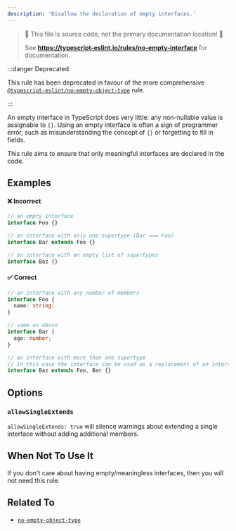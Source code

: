 ```yaml
---
description: 'Disallow the declaration of empty interfaces.'
---
```


> 🛑 This file is source code, not the primary documentation location! 🛑
>
> See **https://typescript-eslint.io/rules/no-empty-interface** for documentation.

:::danger Deprecated

This rule has been deprecated in favour of the more comprehensive [`@typescript-eslint/no-empty-object-type`](https://github.com/typescript-eslint/typescript-eslint/tree/main/packages/eslint-plugin/docs/rules/no-empty-object-type.mdx) rule.

:::

An empty interface in TypeScript does very little: any non-nullable value is assignable to `{}`.
Using an empty interface is often a sign of programmer error, such as misunderstanding the concept of `{}` or forgetting to fill in fields.

This rule aims to ensure that only meaningful interfaces are declared in the code.

## Examples

<!--tabs-->

#### ❌ Incorrect

```ts
// an empty interface
interface Foo {}

// an interface with only one supertype (Bar === Foo)
interface Bar extends Foo {}

// an interface with an empty list of supertypes
interface Baz {}
```

#### ✅ Correct

```ts
// an interface with any number of members
interface Foo {
  name: string;
}

// same as above
interface Bar {
  age: number;
}

// an interface with more than one supertype
// in this case the interface can be used as a replacement of an intersection type.
interface Baz extends Foo, Bar {}
```

<!--/tabs-->

## Options

### `allowSingleExtends`

<!-- insert option description -->

`allowSingleExtends: true` will silence warnings about extending a single interface without adding additional members.

## When Not To Use It

If you don't care about having empty/meaningless interfaces, then you will not need this rule.

## Related To

- [`no-empty-object-type`](https://github.com/typescript-eslint/typescript-eslint/tree/main/packages/eslint-plugin/docs/rules/no-empty-object-type.mdx)
